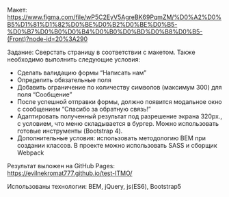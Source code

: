 
Макет: https://www.figma.com/file/wP5C2EyV5AgreBK69PqmZM/%D0%A2%D0%B5%D1%81%D1%82%D0%BE%D0%B2%D0%BE%D0%B5-%D0%B7%D0%B0%D0%B4%D0%B0%D0%BD%D0%B8%D0%B5-(Front)?node-id=20%3A290

Задание: Сверстать страницу в соответствии с макетом. 
Также необходимо выполнить следующие условия:
- Сделать валидацию формы “Написать нам”
- Определить обязательные поля
- Добавить ограничение по количеству символов (максимум 300) для поля “Сообщение”
- После успешной отправки формы, должно появится модальное окно с сообщением “Спасибо за обратную связь!”
- Адаптировать полученный результат под разрешение экрана 320px., с условием, что меню складывается в бургер. Можно использовать готовые инструменты (Bootstrap 4).
- Дополнительные условия: использовать методологию BEM при создании классов. В проекте можно использовать SASS и сборщик Webpack


Результат выложен на GitHub Pages: https://evilnekromat777.github.io/test-ITMO/

Использованы технологии: BEM, jQuery, js(ES6), Bootstrap5
